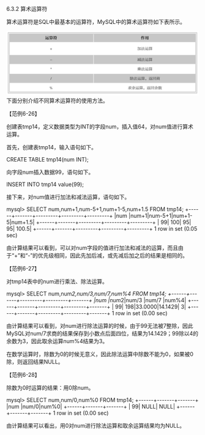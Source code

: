 #### 
  6.3.2 算术运算符


算术运算符是SQL中最基本的运算符，MySQL中的算术运算符如下表所示。

![Figure-0161-155.jpg](../images/Figure-0161-155.jpg)
下面分别介绍不同算术运算符的使用方法。

【范例6-26】

创建表tmp14，定义数据类型为INT的字段num，插入值64，对num值进行算术 运算。

首先，创建表tmp14，输入语句如下。

&#13;
    CREATE TABLE tmp14(num INT);&#13;

向字段num插入数据99，语句如下。

&#13;
    INSERT INTO tmp14 value(99);&#13;

接下来，对num值进行加法和减法运算，语句如下。

&#13;
    mysql> SELECT num,num+1,num-5+1,num+1-5,num+1.5 FROM tmp14;&#13;
    +------+-------+---------+---------+---------+&#13;
    |num |num+1|num-5+1|num+1-5|num+1.5|&#13;
    +------+-------+---------+---------+---------+&#13;
    | 99| 100|   95|   95| 100.5|&#13;
    +------+-------+---------+---------+---------+&#13;
    1 row in set (0.05 sec)&#13;

由计算结果可以看到，可以对num字段的值进行加法和减法的运算，而且由于“+”和“-”的优先级相同，因此先加后减，或先减后加之后的结果是相同的。

【范例6-27】

对tmp14表中的num进行乘法、除法运算。

&#13;
    mysql> SELECT num,num*2,num/3,num/7,num%4 FROM tmp14;&#13;
    +------+-------+---------+---------+-------+&#13;
    |num |num*2|num/3 |num/7 |num%4|&#13;
    +------+-------+---------+---------+-------+&#13;
    | 99| 198|33.0000|14.1429|  3|&#13;
    +------+-------+---------+---------+-------+&#13;
    1 row in set (0.00 sec)&#13;

由计算结果可以看到，对num进行除法运算的时候，由于99无法被7整除，因此MySQL对num/7求商的结果保存到小数点后面四位，结果为14.1429；99除以4的余数为3，因此取余运算num%4结果为3。

在数学运算时，除数为0的时候无意义，因此除法运算中除数不能为0，如果被0除，则返回结果NULL。

【范例6-28】

除数为0时运算的结果：用0除num。

&#13;
    mysql> SELECT num,num/0,num%0 FROM tmp14;&#13;
    +------+-------+-------+&#13;
    |num |num/0|num%0|&#13;
    +------+-------+-------+&#13;
    | 99| NULL| NULL|&#13;
    +------+-------+-------+&#13;
    1 row in set (0.00 sec)&#13;

由计算结果可以看出，用0对num进行除法运算和取余运算结果均为NULL。

